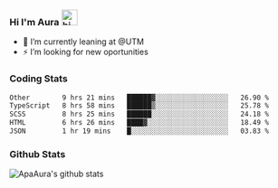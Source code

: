 ### Hi I'm Aura <img src="https://user-images.githubusercontent.com/1303154/88677602-1635ba80-d120-11ea-84d8-d263ba5fc3c0.gif" width="28px" alt="hi">

- 🔭 I’m currently leaning at @UTM
- ⚡ I’m looking for new oportunities


### Coding Stats

<!--START_SECTION:waka-->

```txt
Other        9 hrs 21 mins   ██████▓░░░░░░░░░░░░░░░░░░   26.90 %
TypeScript   8 hrs 58 mins   ██████▒░░░░░░░░░░░░░░░░░░   25.78 %
SCSS         8 hrs 25 mins   ██████░░░░░░░░░░░░░░░░░░░   24.18 %
HTML         6 hrs 26 mins   ████▓░░░░░░░░░░░░░░░░░░░░   18.49 %
JSON         1 hr 19 mins    █░░░░░░░░░░░░░░░░░░░░░░░░   03.83 %
```

<!--END_SECTION:waka-->

### Github Stats

![ApaAura's github stats](https://github-readme-stats.vercel.app/api?username=ApaAura&count_private=true&theme=tokyonight&hide=contribs,prs)
